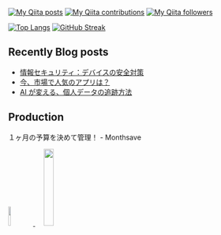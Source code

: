 
[![My Qiita posts](https://qiita-badge.apiapi.app/s/taniguchi-kyoichi/posts.svg)](http://qiita.com/taniguchi-kyoichi)
[![My Qiita contributions](https://qiita-badge.apiapi.app/s/taniguchi-kyoichi/contributions.svg)](http://qiita.com/taniguchi-kyoichi)
[![My Qiita followers](https://qiita-badge.apiapi.app/s/taniguchi-kyoichi/followers.svg)](http://qiita.com/taniguchi-kyoichi)


[![Top Langs](https://github-readme-stats.vercel.app/api/top-langs/?username=kyoichi-taniguchi&theme=dracula)](https://github.com/anuraghazra/github-readme-stats)
[![GitHub Streak](http://github-readme-streak-stats.herokuapp.com?user=kyoichi-taniguchi&theme=dracula&hide_border=true)](https://git.io/streak-stats)

## Recently Blog posts
<!-- BLOG-POST-LIST:START -->
- [情報セキュリティ：デバイスの安全対策](https://www.kyoichitech.com/post/is-the-expensive-screen-replacement-worth-it)
- [今、市場で人気のアプリは？](https://www.kyoichitech.com/post/cheap-and-reliable-check-out-these-sturdy-laptops-under-300)
- [AI が変える、個人データの追跡方法](https://www.kyoichitech.com/post/5-reasons-to-keep-your-landline-phone)
<!-- BLOG-POST-LIST:END -->
## Production
１ヶ月の予算を決めて管理！ - Monthsave

[<image src="https://user-images.githubusercontent.com/108321315/178871899-429bd884-9a45-4853-8b43-9452ec142fcc.png" width="10%">
](https://apps.apple.com/jp/app/%EF%BC%91%E3%83%B6%E6%9C%88%E3%81%AE%E4%BA%88%E7%AE%97%E3%82%92%E6%B1%BA%E3%82%81%E3%81%A6%E7%AE%A1%E7%90%86-monthsave/id1609449862?itsct=apps_box_link&itscg=30200)　
[<image src="https://user-images.githubusercontent.com/108321315/178869457-9d245803-d786-4d78-b922-8e7c356e8b3d.png" width="20%">](https://apps.apple.com/jp/app/%EF%BC%91%E3%83%B6%E6%9C%88%E3%81%AE%E4%BA%88%E7%AE%97%E3%82%92%E6%B1%BA%E3%82%81%E3%81%A6%E7%AE%A1%E7%90%86-monthsave/id1609449862?itsct=apps_box_link&itscg=30200)

